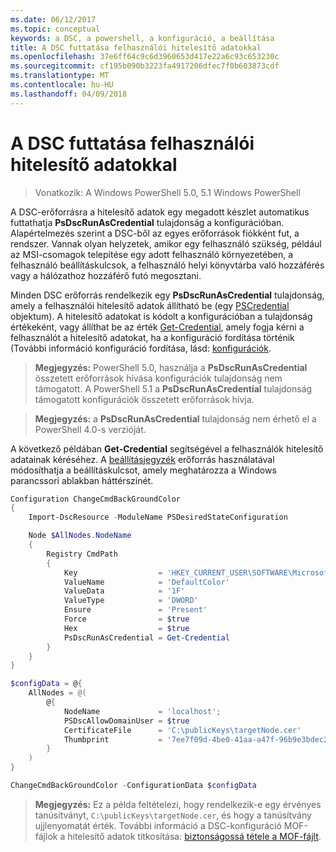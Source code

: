 ```yaml
---
ms.date: 06/12/2017
ms.topic: conceptual
keywords: a DSC, a powershell, a konfiguráció, a beállítása
title: A DSC futtatása felhasználói hitelesítő adatokkal
ms.openlocfilehash: 37e6ff64c9c6d3960653d417e22a6c93c653230c
ms.sourcegitcommit: cf195b090b3223fa4917206dfec7f0b603873cdf
ms.translationtype: MT
ms.contentlocale: hu-HU
ms.lasthandoff: 04/09/2018
---
```

# <a name="running-dsc-with-user-credentials"></a>A DSC futtatása felhasználói hitelesítő adatokkal

> Vonatkozik: A Windows PowerShell 5.0, 5.1 Windows PowerShell

A DSC-erőforrásra a hitelesítő adatok egy megadott készlet automatikus futtathatja **PsDscRunAsCredential** tulajdonság a konfigurációban.
Alapértelmezés szerint a DSC-ből az egyes erőforrások fiókként fut, a rendszer.
Vannak olyan helyzetek, amikor egy felhasználó szükség, például az MSI-csomagok telepítése egy adott felhasználó környezetében, a felhasználó beállításkulcsok, a felhasználó helyi könyvtárba való hozzáférés vagy a hálózathoz hozzáférő futó megosztani.

Minden DSC erőforrás rendelkezik egy **PsDscRunAsCredential** tulajdonság, amely a felhasználói hitelesítő adatok állítható be (egy [PSCredential](https://msdn.microsoft.com/library/ms572524(v=VS.85).aspx) objektum).
A hitelesítő adatokat is kódolt a konfigurációban a tulajdonság értékeként, vagy állíthat be az érték [Get-Credential](https://technet.microsoft.com/library/hh849815.aspx), amely fogja kérni a felhasználót a hitelesítő adatokat, ha a konfiguráció fordítása történik (További információ konfiguráció fordítása, lásd: [konfigurációk](configurations.md).

>**Megjegyzés:** PowerShell 5.0, használja a **PsDscRunAsCredential** összetett erőforrások hívása konfigurációk tulajdonság nem támogatott.
>A PowerShell 5.1 a **PsDscRunAsCredential** tulajdonság támogatott konfigurációk összetett erőforrások hívja.

>**Megjegyzés:** a **PsDscRunAsCredential** tulajdonság nem érhető el a PowerShell 4.0-s verzióját.

A következő példában **Get-Credential** segítségével a felhasználók hitelesítő adatainak kéréséhez.
A [beállításjegyzék](registryResource.md) erőforrás használatával módosíthatja a beállításkulcsot, amely meghatározza a Windows parancssori ablakban háttérszínét.

```powershell
Configuration ChangeCmdBackGroundColor
{
    Import-DscResource -ModuleName PSDesiredStateConfiguration

    Node $AllNodes.NodeName
    {
        Registry CmdPath
        {
            Key                  = 'HKEY_CURRENT_USER\SOFTWARE\Microsoft\Command Processor'
            ValueName            = 'DefaultColor'
            ValueData            = '1F'
            ValueType            = 'DWORD'
            Ensure               = 'Present'
            Force                = $true
            Hex                  = $true
            PsDscRunAsCredential = Get-Credential
        }
    }
}

$configData = @{
    AllNodes = @(
        @{
            NodeName             = 'localhost';
            PSDscAllowDomainUser = $true
            CertificateFile      = 'C:\publicKeys\targetNode.cer'
            Thumbprint           = '7ee7f09d-4be0-41aa-a47f-96b9e3bdec25'
        }
    )
}

ChangeCmdBackGroundColor -ConfigurationData $configData
```
>**Megjegyzés:** Ez a példa feltételezi, hogy rendelkezik-e egy érvényes tanúsítványt, `C:\publicKeys\targetNode.cer`, és hogy a tanúsítvány ujjlenyomatát érték.
>További információ a DSC-konfiguráció MOF-fájlok a hitelesítő adatok titkosítása: [biztonságossá tétele a MOF-fájlt](secureMOF.md).
